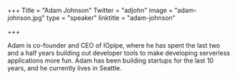 +++
Title = "Adam Johnson"
Twitter = "adjohn"
image = "adam-johnson.jpg"
type = "speaker"
linktitle = "adam-johnson"

+++

Adam is co-founder and CEO of IOpipe, where he has spent the last two and a half years building out developer tools to make developing serverless applications more fun. Adam has been building startups for the last 10 years, and he currently lives in Seattle.
